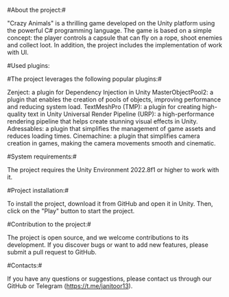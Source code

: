 #About the project:#

"Crazy Animals" is a thrilling game developed on the Unity platform using the powerful C# programming language.
 The game is based on a simple concept: the player controls a capsule that can fly on a rope, shoot enemies and collect loot. In addition, the project includes the implementation of work with UI.

#Used plugins:

#The project leverages the following popular plugins:#

Zenject: a plugin for Dependency Injection in Unity
MasterObjectPool2: a plugin that enables the creation of pools of objects, improving performance and reducing system load.
TextMeshPro (TMP): a plugin for creating high-quality text in Unity
Universal Render Pipeline (URP): a high-performance rendering pipeline that helps create stunning visual effects in Unity.
Adressables: a plugin that simplifies the management of game assets and reduces loading times.
Cinemachine: a plugin that simplifies camera creation in games, making the camera movements smooth and cinematic.

#System requirements:#

The project requires the Unity Environment 2022.8f1 or higher to work with it.

#Project installation:#

To install the project, download it from GitHub and open it in Unity. Then, click on the "Play" button to start the project.

#Contribution to the project:#

The project is open source, and we welcome contributions to its development. 
If you discover bugs or want to add new features, please submit a pull request to GitHub.

#Contacts:#

If you have any questions or suggestions, please contact us through our GitHub or Telegram (https://t.me/janitoor13).
